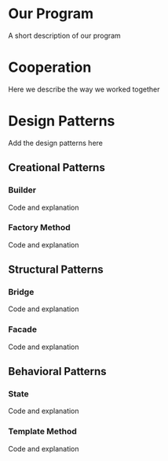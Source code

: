 # Our Program

A short description of our program

# Cooperation
Here we describe the way we worked together

# Design Patterns

Add the design patterns here

## Creational Patterns

### Builder

Code and explanation

### Factory Method

Code and explanation

## Structural Patterns

### Bridge

Code and explanation

### Facade

Code and explanation

## Behavioral Patterns

### State

Code and explanation

### Template Method

Code and explanation
